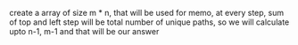 create a array of size m * n, that will be used for memo, at every step, sum of top and left step will be total number of unique paths, so we will calculate upto n-1, m-1 and that will be our answer